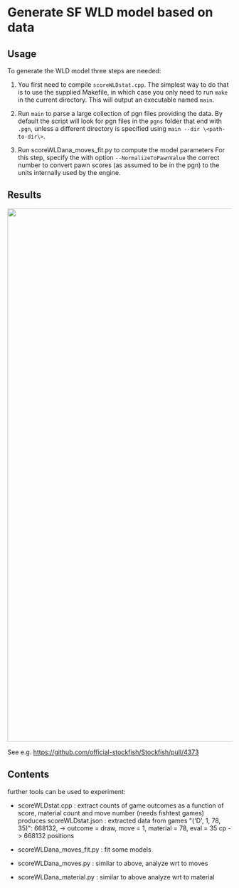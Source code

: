 # Generate SF WLD model based on data

## Usage

To generate the WLD model three steps are needed:

1. You first need to compile `scoreWLDstat.cpp`. The simplest way to do that is to use the supplied Makefile, in which case you only need to run `make` in the current directory. This will output an executable named `main`.

2. Run `main` to parse a large collection of pgn files providing the data. By default the script will look for pgn files in the `pgns` folder that end with `.pgn`, unless a different directory is specified using `main --dir \<path-to-dir\>`.

3. Run scoreWLDana_moves_fit.py to compute the model parameters
   For this step, specify the with option `--NormalizeToPawnValue` the correct number to convert pawn scores (as assumed to be in the pgn) to the units internally used by the engine.

## Results

<p align="center">
  <img src="WLD_model_summary.png?raw=true" width="1200">
</p>

See e.g. https://github.com/official-stockfish/Stockfish/pull/4373

## Contents

further tools can be used to experiment:

- scoreWLDstat.cpp : extract counts of game outcomes as a function of score, material count and move number (needs fishtest games)
  produces scoreWLDstat.json : extracted data from games
  "('D', 1, 78, 35)": 668132, -> outcome = draw, move = 1, material = 78, eval = 35 cp -> 668132 positions
- scoreWLDana_moves_fit.py : fit some models

- scoreWLDana_moves.py : similar to above, analyze wrt to moves
- scoreWLDana_material.py : similar to above analyze wrt to material
